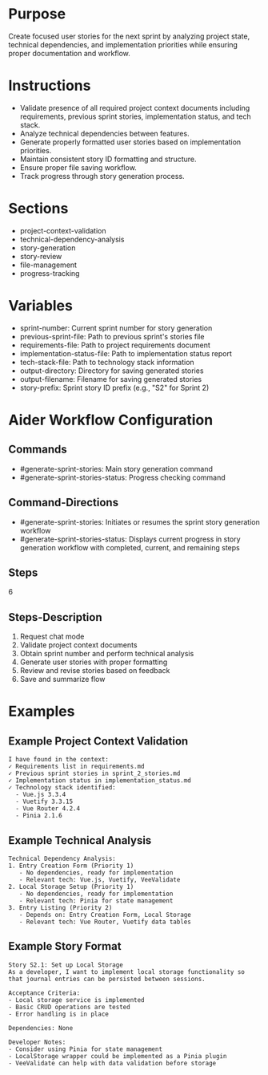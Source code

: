 # Purpose
Create focused user stories for the next sprint by analyzing project state, technical dependencies, and implementation priorities while ensuring proper documentation and workflow.

# Instructions
- Validate presence of all required project context documents including requirements, previous sprint stories, implementation status, and tech stack.
- Analyze technical dependencies between features.
- Generate properly formatted user stories based on implementation priorities.
- Maintain consistent story ID formatting and structure.
- Ensure proper file saving workflow.
- Track progress through story generation process.

# Sections
- project-context-validation
- technical-dependency-analysis
- story-generation
- story-review
- file-management
- progress-tracking

# Variables
- sprint-number: Current sprint number for story generation
- previous-sprint-file: Path to previous sprint's stories file
- requirements-file: Path to project requirements document
- implementation-status-file: Path to implementation status report
- tech-stack-file: Path to technology stack information
- output-directory: Directory for saving generated stories
- output-filename: Filename for saving generated stories
- story-prefix: Sprint story ID prefix (e.g., "S2" for Sprint 2)

# Aider Workflow Configuration

## Commands
- #generate-sprint-stories: Main story generation command
- #generate-sprint-stories-status: Progress checking command

## Command-Directions
- #generate-sprint-stories: Initiates or resumes the sprint story generation workflow
- #generate-sprint-stories-status: Displays current progress in story generation workflow with completed, current, and remaining steps

## Steps
6

## Steps-Description
1. Request chat mode
2. Validate project context documents
3. Obtain sprint number and perform technical analysis
4. Generate user stories with proper formatting
5. Review and revise stories based on feedback
6. Save and summarize flow

# Examples

## Example Project Context Validation
```
I have found in the context:
✓ Requirements list in requirements.md
✓ Previous sprint stories in sprint_2_stories.md
✓ Implementation status in implementation_status.md
✓ Technology stack identified:
  - Vue.js 3.3.4
  - Vuetify 3.3.15
  - Vue Router 4.2.4
  - Pinia 2.1.6
```

## Example Technical Analysis
```
Technical Dependency Analysis:
1. Entry Creation Form (Priority 1)
   - No dependencies, ready for implementation
   - Relevant tech: Vue.js, Vuetify, VeeValidate
2. Local Storage Setup (Priority 1)
   - No dependencies, ready for implementation
   - Relevant tech: Pinia for state management
3. Entry Listing (Priority 2)
   - Depends on: Entry Creation Form, Local Storage
   - Relevant tech: Vue Router, Vuetify data tables
```

## Example Story Format
```
Story S2.1: Set up Local Storage
As a developer, I want to implement local storage functionality so that journal entries can be persisted between sessions.

Acceptance Criteria:
- Local storage service is implemented
- Basic CRUD operations are tested
- Error handling is in place

Dependencies: None

Developer Notes:
- Consider using Pinia for state management
- LocalStorage wrapper could be implemented as a Pinia plugin
- VeeValidate can help with data validation before storage
```